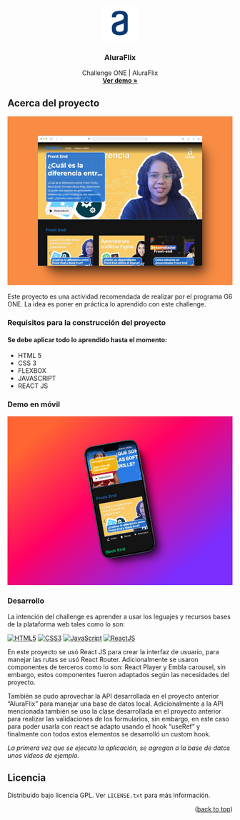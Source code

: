 <!-- PROJECT LOGO -->
<br />
<div id="encabezado" align="center">
    <img src="./public/img/logoalura.svg" alt="Logo" width="80" height="80">

  <h3 align="center">AluraFlix</h3>

  <p align="center">
    Challenge ONE | AluraFlix
    <br />
    <a href="https://challenge-one-aluraflix.pages.dev/" target="_blank"><strong>Ver demo »</strong></a>
    <br />
  </p>
</div>

<!-- ABOUT THE PROJECT -->

## Acerca del proyecto

[![Vista desktop][product-screenshot-desktop]](https://challenge-one-aluraflix.pages.dev/)

Este proyecto es una actividad recomendada de realizar por el programa G6 ONE. La idea es poner en práctica lo aprendido con este challenge.

### Requisitos para la construcción del proyecto

#### Se debe aplicar todo lo aprendido hasta el momento:

- HTML 5
- CSS 3
- FLEXBOX
- JAVASCRIPT
- REACT JS

### Demo en móvil

[![Vista movil][product-screenshot-movil]](https://challenge-one-aluraflix.pages.dev/)

### Desarrollo

La intención del challenge es aprender a usar los leguajes y recursos bases de la plataforma web tales como lo son:

[![HTML5][HTML5]][HTML5-url]
[![CSS3][CSS3]][CSS3-url]
[![JavaScript][JavaScript]][JavaScript-url]
[![ReactJS]][React-JS]

En este proyecto se usó React JS para crear la interfaz de usuario, para manejar las rutas se usó React Router. Adicionalmente se usaron componentes de terceros como lo son: React Player y Embla carousel, sin embargo, estos componentes fueron adaptados según las necesidades del proyecto.

También se pudo aprovechar la API desarrollada en el proyecto anterior “AluraFlix” para manejar una base de datos local. Adicionalmente a la API mencionada también se uso la clase desarrollada en el proyecto anterior para realizar las validaciones de los formularios, sin embargo, en este caso para poder usarla con react se adapto usando el hook “useRef” y finalmente con todos estos elementos se desarrolló un custom hook.

<i>La primera vez que se ejecuta la aplicación, se agregan a la base de datos unos videos de ejemplo.</i>

<!-- LICENSE -->

## Licencia

Distribuido bajo licencia GPL. Ver `LICENSE.txt` para más información.

<p align="right">(<a href="#encabezado">back to top</a>)</p>

<!-- MARKDOWN LINKS & IMAGES -->

[JavaScript]: https://img.shields.io/badge/javascript-grey?logo=javascript
[JavaScript-url]: https://developer.mozilla.org/es/docs/Web/JavaScript
[HTML5]: https://img.shields.io/badge/html5-blue?logo=html5
[HTML5-url]: https://developer.mozilla.org/es/docs/Glossary/HTML5
[CSS3]: https://img.shields.io/badge/css3-orange?logo=css3
[CSS3-url]: https://developer.mozilla.org/es/docs/Web/CSS
[product-screenshot-desktop]: ./public/img/shots_so_1.jpeg
[product-screenshot-movil]: ./public/img/shots_so_2.jpeg
[ReactJS]: https://img.shields.io/badge/-ReactJs-61DAFB?logo=react&logoColor=white&style=plastic
[React-JS]: https://es.react.dev/
